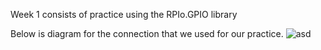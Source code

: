 Week 1 consists of practice using the RPIo.GPIO library

Below is diagram for the connection that we used for our practice.
![asd](https://i.imgur.com/YZcqDqd.png)
